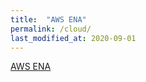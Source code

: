 ```yaml
---
title:  "AWS ENA"
permalink: /cloud/
last_modified_at: 2020-09-01
---
```


[AWS ENA](https://docs.aws.amazon.com/ko_kr/AWSEC2/latest/UserGuide/enhanced-networking-ena.html)

